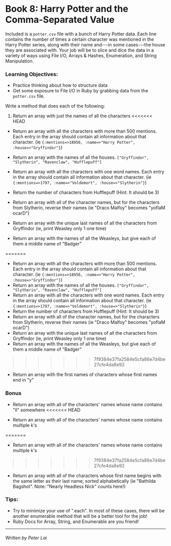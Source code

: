 # Book 8: Harry Potter and the Comma-Separated Value

Included is a `potter.csv` file with a bunch of Harry Potter data. Each line contains the number of times a certain character was mentioned in the Harry Potter series, along with their name and---in some cases---the house they are associated with. Your job will be to slice and dice the data in a variety of ways using File I/O, Arrays & Hashes, Enumeration, and String Manipulation.

### Learning Objectives:

* Practice thinking about how to structure data
* Get some exposure to File I/O in Ruby by grabbing data from the `potter.csv` file.

Write a method that does each of the following:

1. Return an array with just the names of all the characters
<<<<<<< HEAD

* Return an array with all the characters with more than 500 mentions. Each entry in the array should contain all information about that character. (ie `{:mentions=>18956, :name=>"Harry Potter", :house=>"Gryffindor"}`)

* Return an array with the names of all the houses. `["Gryffindor", "Slytherin", "Ravenclaw", "Hufflepuff"]`

* Return an array with all the characters with one word names. Each entry in the array should contain all information about that character. (ie `{:mentions=>1797, :name=>"Voldemort", :house=>"Slytherin"}`)

* Return the number of characters from Hufflepuff (Hint: It should be 3)

* Return an array with all of the character names, but for the characters from Slytherin, reverse their names (ie "Draco Malfoy" becomes "yoflaM ocarD")

* Return an array with the unique last names of all the characters from Gryffindor (ie, print Weasley only 1 one time)

* Return an array with the names of all the Weasleys, but give each of them a middle name of "Badger"

=======
* Return an array with all the characters with more than 500 mentions. Each entry in the array should contain all information about that character. (ie `{:mentions=>18956, :name=>"Harry Potter", :house=>"Gryffindor"}`)
* Return an array with the names of all the houses. `["Gryffindor", "Slytherin", "Ravenclaw", "Hufflepuff"]`
* Return an array with all the characters with one word names. Each entry in the array should contain all information about that character. (ie `{:mentions=>1797, :name=>"Voldemort", :house=>"Slytherin"}`)
* Return the number of characters from Hufflepuff (Hint: It should be 3)
* Return an array with all of the character names, but for the characters from Slytherin, reverse their names (ie "Draco Malfoy" becomes "yoflaM ocarD")
* Return an array with the unique last names of all the characters from Gryffindor (ie, print Weasley only 1 one time)
* Return an array with the names of all the Weasleys, but give each of them a middle name of "Badger"
>>>>>>> 7f9384e37fa2584e5cfa86e7d4be27cfe4da8e92
* Return an array with the first names of characters whose first names end in "y"

### Bonus

* Return an array with all of the characters' names whose name contains "ll" somewhere
<<<<<<< HEAD

* Return an array with all of the characters' names whose name contains multiple k's

=======
* Return an array with all of the characters' names whose name contains multiple k's
>>>>>>> 7f9384e37fa2584e5cfa86e7d4be27cfe4da8e92
* Return an array with all of the characters whose first name begins with the same letter as their last name, sorted alphabetically (ie "Bathilda Bagshot". Note: "Nearly Headless Nick" counts here!)

### Tips:
* Try to minimize your use of ".each". In most of these cases, there will be another enumerable method that will be a better tool for the job!
* Ruby Docs for Array, String, and Enumerable are you friend!

---
###### Written by Peter Lai
